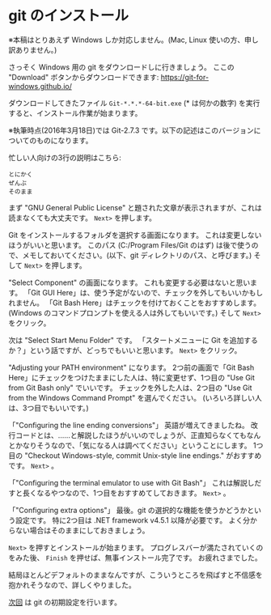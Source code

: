 # git のインストール

※本稿はとりあえず Windows しか対応しません。(Mac, Linux 使いの方、申し訳ありません。)

さっそく Windows 用の git をダウンロードしに行きましょう。
ここの "Download" ボタンからダウンロードできます: <https://git-for-windows.github.io/>

ダウンロードしてきたファイル ``Git-*.*.*-64-bit.exe`` (* は何かの数字) を実行すると、インストール作業が始まります。

※執筆時点(2016年3月18日)では Git-2.7.3 です。以下の記述はこのバージョンについてのものになります。

忙しい人向けの3行の説明はこちら:

```
とにかく
ぜんぶ
そのまま
```

まず "GNU General Public License" と題された文章が表示されますが、これは読まなくても大丈夫です。 ``Next>`` を押します。

Git をインストールするフォルダを選択する画面になります。
これは変更しないほうがいいと思います。
このパス (C:/Program Files/Git のはず) は後で使うので、メモしておいてください。(以下、git ディレクトリのパス、と呼びます。)
そして ``Next>`` を押します。

"Select Component" の画面になります。
これも変更する必要はないと思います。
「Git GUI Here」は、使う予定がないので、チェックを外してもいいかもしれません。
「Git Bash Here」はチェックを付けておくことをおすすめします。
(Windows のコマンドプロンプトを使える人は外してもいいです。)
そして ``Next>`` をクリック。

次は "Select Start Menu Folder" です。
「スタートメニューに Git を追加するか？」という話ですが、どっちでもいいと思います。
``Next>`` をクリック。

"Adjusting your PATH environment" になります。
2つ前の画面で「Git Bash Here」にチェックをつけたままにした人は、特に変更せず、1つ目の "Use Git from Git Bash only" でいいです。
チェックを外した人は、2つ目の "Use Git from the Windows Command Prompt" を選んでください。
(いろいろ詳しい人は、3つ目でもいいです。)

「"Configuring the line ending conversions"」
英語が増えてきましたね。
改行コードとは、……と解説したほうがいいのでしょうが、正直知らなくてもなんとかなりそうなので、「気になる人は調べてください」ということにします。
1つ目の "Checkout Windows-style, commit Unix-style line endings." がおすすめです。
``Next>`` 。

「"Configuring the terminal emulator to use with Git Bash"」
これは解説しだすと長くなるやつなので、1つ目をおすすめてしておきます。
``Next>`` 。

「"Configuring extra options"」
最後。git の選択的な機能を使うかどうかという設定です。
特に2つ目は .NET framework v4.5.1 以降が必要です。
よく分からない場合はそのままにしておきましょう。

``Next>`` を押すとインストールが始まります。
プログレスバーが満たされていくのをみた後、 `Finish` を押せば、無事インストール完了です。
お疲れさまでした。

結局ほとんどデフォルトのままなんですが、こういうところを飛ばすと不信感を抱かれそうなので、詳しくやりました。

[次回](02_git_config.md) は git の初期設定を行います。
